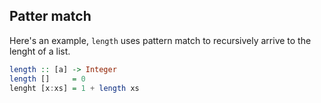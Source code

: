 ## Patter match

Here's an example, `length` uses pattern match to recursively arrive to the lenght of a list.

```Haskell
length :: [a] -> Integer 
length []     = 0
lenght [x:xs] = 1 + length xs
```
